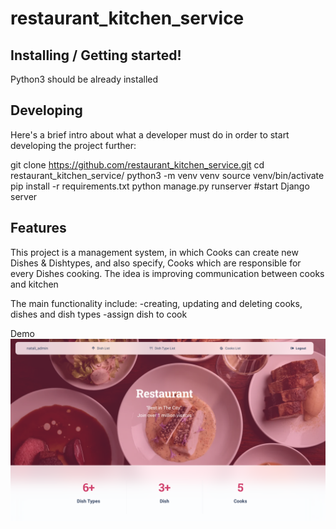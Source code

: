 # restaurant_kitchen_service

## Installing / Getting started!

Python3 should be already installed

## Developing

Here's a brief intro about what a developer must do in order to start developing the project further:

git clone https://github.com/restaurant_kitchen_service.git
cd restaurant_kitchen_service/
python3 -m venv venv
source venv/bin/activate
pip install -r requirements.txt
python manage.py runserver #start Django server


## Features


This project is a management system, in which Cooks can create new Dishes & Dishtypes,
and also specify, Cooks which are responsible for every Dishes cooking.
The idea is improving communication between cooks and kitchen

The main functionality include:
-creating, updating and deleting cooks, dishes and dish types
-assign dish to cook

Demo
![Website Interface](demo.png)
